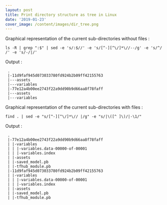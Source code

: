 ```yaml
---
layout: post
title: Print directory structure as tree in Linux
date: '2019-01-23'
cover_image: /content/images/dir_tree.png
---
```


Graphical representation of the current sub-directories without files :

    ls -R | grep ":$" | sed -e 's/:$//' -e 's/[^-][^\/]*\//--/g' -e 's/^/ /' -e 's/-/|/'

Output : 

     .
     |-11d9faf945d073033780fd924b2b09ff42155763
     |---assets
     |---variables
     |-77e12a4b00ee2743f22a9dd90b9d66aa8f78faff
     |---assets
     |---variables

Graphical representation of the current sub-directories with files :

    find . | sed -e "s/[^-][^\/]*\// |/g" -e "s/|\([^ ]\)/|-\1/"

Output : 

     .
     |-77e12a4b00ee2743f22a9dd90b9d66aa8f78faff
     | |-variables
     | | |-variables.data-00000-of-00001
     | | |-variables.index
     | |-assets
     | |-saved_model.pb
     | |-tfhub_module.pb
     |-11d9faf945d073033780fd924b2b09ff42155763
     | |-variables
     | | |-variables.data-00000-of-00001
     | | |-variables.index
     | |-assets
     | |-saved_model.pb
     | |-tfhub_module.pb
